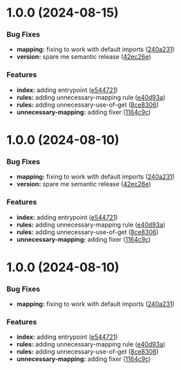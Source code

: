 # 1.0.0 (2024-08-15)


### Bug Fixes

* **mapping:** fixing to work with default imports ([240a231](https://github.com/kranners/eslint-plugin-nodash/commit/240a23145e37296ad197a12641cc372c77af0c6d))
* **version:** spare me semantic release ([42ec26e](https://github.com/kranners/eslint-plugin-nodash/commit/42ec26e9099eee90f9a7f75ce7a31f76aceea7dd))


### Features

* **index:** adding entrypoint ([e544721](https://github.com/kranners/eslint-plugin-nodash/commit/e544721fe1a3ddb1e21b9533f38e694822a54d71))
* **rules:** adding unnecessary-mapping rule ([e40d93a](https://github.com/kranners/eslint-plugin-nodash/commit/e40d93aa6b6a274e02debbda6fc3c197ca0935f2))
* **rules:** adding unnecessary-use-of-get ([8ce8306](https://github.com/kranners/eslint-plugin-nodash/commit/8ce830638f83722c26f578cde0b03f64d9dd2c83))
* **unnecessary-mapping:** adding fixer ([1164c9c](https://github.com/kranners/eslint-plugin-nodash/commit/1164c9cf49418d1b50ba9f3cb74633db4f523fb4))

# 1.0.0 (2024-08-10)


### Bug Fixes

* **mapping:** fixing to work with default imports ([240a231](https://github.com/kranners/eslint-plugin-nodash/commit/240a23145e37296ad197a12641cc372c77af0c6d))
* **version:** spare me semantic release ([42ec26e](https://github.com/kranners/eslint-plugin-nodash/commit/42ec26e9099eee90f9a7f75ce7a31f76aceea7dd))


### Features

* **index:** adding entrypoint ([e544721](https://github.com/kranners/eslint-plugin-nodash/commit/e544721fe1a3ddb1e21b9533f38e694822a54d71))
* **rules:** adding unnecessary-mapping rule ([e40d93a](https://github.com/kranners/eslint-plugin-nodash/commit/e40d93aa6b6a274e02debbda6fc3c197ca0935f2))
* **rules:** adding unnecessary-use-of-get ([8ce8306](https://github.com/kranners/eslint-plugin-nodash/commit/8ce830638f83722c26f578cde0b03f64d9dd2c83))
* **unnecessary-mapping:** adding fixer ([1164c9c](https://github.com/kranners/eslint-plugin-nodash/commit/1164c9cf49418d1b50ba9f3cb74633db4f523fb4))

# 1.0.0 (2024-08-10)


### Bug Fixes

* **mapping:** fixing to work with default imports ([240a231](https://github.com/kranners/eslint-plugin-nodash/commit/240a23145e37296ad197a12641cc372c77af0c6d))


### Features

* **index:** adding entrypoint ([e544721](https://github.com/kranners/eslint-plugin-nodash/commit/e544721fe1a3ddb1e21b9533f38e694822a54d71))
* **rules:** adding unnecessary-mapping rule ([e40d93a](https://github.com/kranners/eslint-plugin-nodash/commit/e40d93aa6b6a274e02debbda6fc3c197ca0935f2))
* **rules:** adding unnecessary-use-of-get ([8ce8306](https://github.com/kranners/eslint-plugin-nodash/commit/8ce830638f83722c26f578cde0b03f64d9dd2c83))
* **unnecessary-mapping:** adding fixer ([1164c9c](https://github.com/kranners/eslint-plugin-nodash/commit/1164c9cf49418d1b50ba9f3cb74633db4f523fb4))
